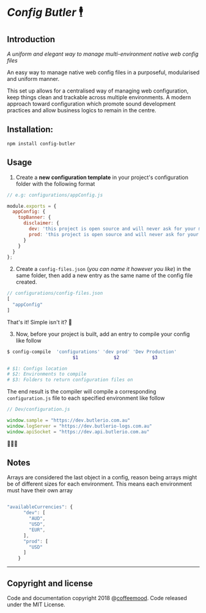 # *Config Butler* 🕴

## Introduction

*A uniform and elegant way to manage multi-environment native web config files* 

An easy way to manage native web config files in a purposeful, modularised and uniform manner. 

This set up allows for a centralised way of managing web configuration, keep things clean and trackable across multiple environments.  A modern approach toward configuration which promote sound development practices and allow business logics to remain in the centre. 


## Installation: 

```
npm install config-butler 
```

## Usage

1. Create a **new configuration template** in your project's configuration folder with the following format 

```js
// e.g: configurations/appConfig.js

module.exports = {
  appConfig: {
    topBanner: {
      disclaimer: {
        dev: 'this project is open source and will never ask for your money ',
        prod: 'this project is open source and will never ask for your money',
      }
    }
  }
};
``` 

2. Create a `config-files.json` (_you can name it however you like_) in the same folder, then add a new entry as the same name of the config file created. 

```js
// configurations/config-files.json
[  
  "appConfig"
]
```

That's it! Simple isn't it? 🍰

3. Now, before your project is built, add an entry to compile your config like follow

```bash
$ config-compile  'configurations' 'dev prod' 'Dev Production' 
                        $1             $2            $3 

# $1: Configs location 
# $2: Environments to compile 
# $3: Folders to return configuration files on 
```

The end result is the compiler will compile a corresponding `configuration.js` file to each specified environment like follow 

```js
// Dev/configuration.js 

window.sample = "https://dev.butlerio.com.au"
window.logServer = "https://dev.butlerio-logs.com.au"
window.apiSocket = "https://dev.api.butlerio.com.au"
```

🍻🍻🍻

                
## Notes

Arrays are considered the last object in a config, reason being arrays might be of different sizes for each environment. This means each environment must have their own array

```js

"availableCurrencies": {
      "dev": [
        "AUD",
        "USD",
        "EUR",
      ],
      "prod": [
        "USD"
      ]
    }

```

---

## Copyright and license

Code and documentation copyright 2018 @[coffeemood](https://github.com/coffeemood). Code released under the MIT License. 



